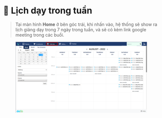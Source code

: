 # 📆 Lịch dạy trong tuần

> Tại màn hình **Home** ở bên góc trái, khi nhấn vào, hệ thống sẽ show ra lịch giảng dạy trong 7 ngày trong tuần, và sẽ có kèm link google meeting trong các buổi.

<figure><img src="../.gitbook/assets/image (11).png" alt=""><figcaption></figcaption></figure>
